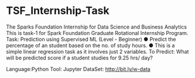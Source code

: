# TSF_Internship-Task
The Sparks Foundation Internship for Data Science and Business Analytics
This is task-1 for Spark Foundation Graduate Rotational Internship Program.
Task: 
Prediction using Supervised ML
(Level - Beginner)
● Predict the percentage of an student based on the no. of study hours.
● This is a simple linear regression task as it involves just 2 variables.
To Predict: What will be predicted score if a student studies for 9.25 hrs/ day?

Language:Python
Tool: Jupyter
DataSet: http://bit.ly/w-data
